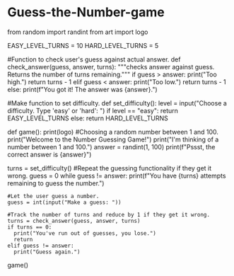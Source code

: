 # Guess-the-Number-game
from random import randint
from art import logo

EASY_LEVEL_TURNS = 10
HARD_LEVEL_TURNS = 5

#Function to check user's guess against actual answer.
def check_answer(guess, answer, turns):
  """checks answer against guess. Returns the number of turns remaining."""
  if guess > answer:
    print("Too high.")
    return turns - 1
  elif guess < answer:
    print("Too low.")
    return turns - 1
  else:
    print(f"You got it! The answer was {answer}.")

#Make function to set difficulty.
def set_difficulty():
  level = input("Choose a difficulty. Type 'easy' or 'hard': ")
  if level == "easy":
    return EASY_LEVEL_TURNS
  else:
    return HARD_LEVEL_TURNS

def game():
  print(logo)
  #Choosing a random number between 1 and 100.
  print("Welcome to the Number Guessing Game!")
  print("I'm thinking of a number between 1 and 100.")
  answer = randint(1, 100)
  print(f"Pssst, the correct answer is {answer}") 

  turns = set_difficulty()
  #Repeat the guessing functionality if they get it wrong.
  guess = 0
  while guess != answer:
    print(f"You have {turns} attempts remaining to guess the number.")

    #Let the user guess a number.
    guess = int(input("Make a guess: "))

    #Track the number of turns and reduce by 1 if they get it wrong.
    turns = check_answer(guess, answer, turns)
    if turns == 0:
      print("You've run out of guesses, you lose.")
      return
    elif guess != answer:
      print("Guess again.")


game()
